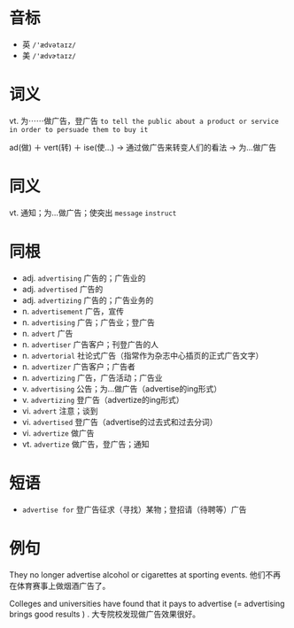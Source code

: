 # 音标

- 英 `/'ædvətaɪz/`
- 美 `/'ædvɚtaɪz/`

# 词义

vt. 为⋯⋯做广告，登广告
`to tell the public about a product or service in order to persuade them to buy it`



ad(做) ＋ vert(转) ＋ ise(使…) → 通过做广告来转变人们的看法 → 为…做广告

# 同义

vt. 通知；为…做广告；使突出
`message` `instruct`

# 同根

- adj. `advertising` 广告的；广告业的
- adj. `advertised` 广告的
- adj. `advertizing` 广告的；广告业务的
- n. `advertisement` 广告，宣传
- n. `advertising` 广告；广告业；登广告
- n. `advert` 广告
- n. `advertiser` 广告客户；刊登广告的人
- n. `advertorial` 社论式广告（指常作为杂志中心插页的正式广告文字）
- n. `advertizer` 广告客户；广告者
- n. `advertizing` 广告，广告活动；广告业
- v. `advertising` 公告；为…做广告（advertise的ing形式）
- v. `advertizing` 登广告（advertize的ing形式）
- vi. `advert` 注意；谈到
- vi. `advertised` 登广告（advertise的过去式和过去分词）
- vi. `advertize` 做广告
- vt. `advertize` 做广告，登广告；通知

# 短语

- `advertise for` 登广告征求（寻找）某物；登招请（待聘等）广告

# 例句

They no longer advertise alcohol or cigarettes at sporting events.
他们不再在体育赛事上做烟酒广告了。

Colleges and universities have found that it pays to advertise (=  advertising brings good results  ) .
大专院校发现做广告效果很好。


